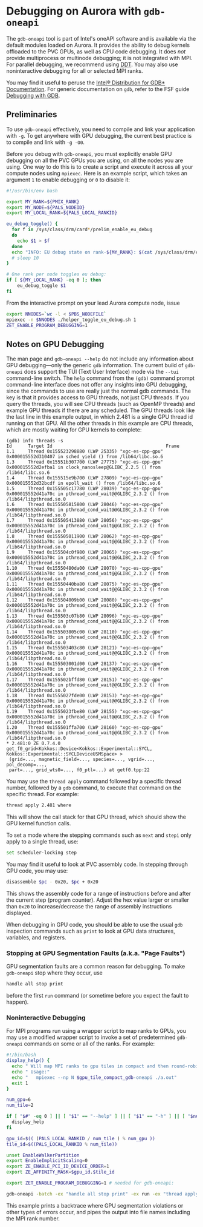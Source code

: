 # Debugging on Aurora with `gdb-oneapi`

The `gdb-oneapi` tool is part of Intel's oneAPI software and is available via the default modules loaded on Aurora. It provides the ability to debug kernels offloaded to the PVC GPUs, as well as CPU code debugging. It does _not_ provide multiprocess or multinode debugging; it is not integrated with MPI. For parallel debugging, we recommend using [DDT](./ddt-aurora.md). You may also use noninteractive debugging for all or selected MPI ranks.

You may find it useful to peruse the [Intel® Distribution for GDB* Documentation](https://www.intel.com/content/www/us/en/developer/tools/oneapi/distribution-for-gdb-documentation.html). For generic documentation on `gdb`, refer to the FSF guide [Debugging with GDB](https://cdrdv2.intel.com/v1/dl/getContent/671177).

## Preliminaries

To use `gdb-oneapi` effectively, you need to compile and link your application with `-g`. To get anywhere with GPU debugging, the current best practice is to compile and link with `-g -O0`.

Before you debug with `gdb-oneapi`, you must explicitly enable GPU debugging on all the PVC GPUs you are using, on all the nodes you are using. One way to do this is to create a script and execute it across all your compute nodes using `mpiexec`. Here is an example script, which takes an argument `1` to enable debugging or `0` to disable it:

```bash linenums="1" title="helper_toggle_eu_debug.sh"
#!/usr/bin/env bash

export MY_RANK=${PMIX_RANK}
export MY_NODE=${PALS_NODEID}
export MY_LOCAL_RANK=${PALS_LOCAL_RANKID}

eu_debug_toggle() {
  for f in /sys/class/drm/card*/prelim_enable_eu_debug
  do
    echo $1 > $f
  done
  echo "INFO: EU debug state on rank-${MY_RANK}: $(cat /sys/class/drm/card*/prelim_enable_eu_debug | tr '\n' ' ')"
  # sleep 10
}

# One rank per node toggles eu debug:
if [ ${MY_LOCAL_RANK} -eq 0 ]; then
    eu_debug_toggle $1
fi
```

From the interactive prompt on your lead Aurora compute node, issue

```bash linenums="1"
export NNODES=`wc -l < $PBS_NODEFILE`
mpiexec -n $NNODES ./helper_toggle_eu_debug.sh 1
ZET_ENABLE_PROGRAM_DEBUGGING=1
```

## Notes on GPU Debugging

The man page and `gdb-oneapi --help` do not include any information about GPU debugging—only the generic `gdb` information. The current build of `gdb-oneapi` does support the TUI (Text User Interface) mode via the `--tui` command-line switch. The `help` command from the `(gdb)` command prompt command-line interface does not offer any insights into GPU debugging, since the commands to use are really just the normal gdb commands. The key is that it provides access to GPU threads, not just CPU threads. If you query the threads, you will see CPU threads (such as OpenMP threads) and example GPU threads if there are any scheduled. The GPU threads look like the last line in this example output, in which 2.481 is a single GPU thread id running on that GPU. All the other threads in this example are CPU threads, which are mostly waiting for GPU kernels to complete:
    
``` { .bash .no-copy }	
(gdb) info threads -s
Id      Target Id                                          Frame
1.1     Thread 0x155523298880 (LWP 25335) "xgc-es-cpp-gpu" 0x000015552d310407 in sched_yield () from /lib64/libc.so.6
1.3     Thread 0x15551b307700 (LWP 27775) "xgc-es-cpp-gpu" 0x000015552d2efba1 in clock_nanosleep@GLIBC_2.2.5 () from /lib64/libc.so.6
1.4     Thread 0x155515e9b700 (LWP 27809) "xgc-es-cpp-gpu" 0x000015552d32bcdf in epoll_wait () from /lib64/libc.so.6
1.5     Thread 0x155505c17780 (LWP 28039) "xgc-es-cpp-gpu" 0x000015552d41a70c in pthread_cond_wait@@GLIBC_2.3.2 () from /lib64/libpthread.so.0
1.6     Thread 0x155505815800 (LWP 28046) "xgc-es-cpp-gpu" 0x000015552d41a70c in pthread_cond_wait@@GLIBC_2.3.2 () from /lib64/libpthread.so.0
1.7     Thread 0x155505413880 (LWP 28056) "xgc-es-cpp-gpu" 0x000015552d41a70c in pthread_cond_wait@@GLIBC_2.3.2 () from /lib64/libpthread.so.0
1.8     Thread 0x155505011900 (LWP 28062) "xgc-es-cpp-gpu" 0x000015552d41a70c in pthread_cond_wait@@GLIBC_2.3.2 () from /lib64/libpthread.so.0
1.9     Thread 0x155504c0f980 (LWP 28065) "xgc-es-cpp-gpu" 0x000015552d41a70c in pthread_cond_wait@@GLIBC_2.3.2 () from /lib64/libpthread.so.0
1.10    Thread 0x15550480da00 (LWP 28070) "xgc-es-cpp-gpu" 0x000015552d41a70c in pthread_cond_wait@@GLIBC_2.3.2 () from /lib64/libpthread.so.0
1.11    Thread 0x15550440ba80 (LWP 28075) "xgc-es-cpp-gpu" 0x000015552d41a70c in pthread_cond_wait@@GLIBC_2.3.2 () from /lib64/libpthread.so.0
1.12    Thread 0x155504009b00 (LWP 28080) "xgc-es-cpp-gpu" 0x000015552d41a70c in pthread_cond_wait@@GLIBC_2.3.2 () from /lib64/libpthread.so.0
1.13    Thread 0x155503c07b80 (LWP 28096) "xgc-es-cpp-gpu" 0x000015552d41a70c in pthread_cond_wait@@GLIBC_2.3.2 () from /lib64/libpthread.so.0
1.14    Thread 0x155503805c00 (LWP 28110) "xgc-es-cpp-gpu" 0x000015552d41a70c in pthread_cond_wait@@GLIBC_2.3.2 () from /lib64/libpthread.so.0
1.15    Thread 0x155503403c80 (LWP 28121) "xgc-es-cpp-gpu" 0x000015552d41a70c in pthread_cond_wait@@GLIBC_2.3.2 () from /lib64/libpthread.so.0
1.16    Thread 0x155503001d00 (LWP 28137) "xgc-es-cpp-gpu" 0x000015552d41a70c in pthread_cond_wait@@GLIBC_2.3.2 () from /lib64/libpthread.so.0
1.17    Thread 0x155502bffd80 (LWP 28151) "xgc-es-cpp-gpu" 0x000015552d41a70c in pthread_cond_wait@@GLIBC_2.3.2 () from /lib64/libpthread.so.0
1.18    Thread 0x1555027fde00 (LWP 28153) "xgc-es-cpp-gpu" 0x000015552d41a70c in pthread_cond_wait@@GLIBC_2.3.2 () from /lib64/libpthread.so.0
1.19    Thread 0x1555023fbe80 (LWP 28155) "xgc-es-cpp-gpu" 0x000015552d41a70c in pthread_cond_wait@@GLIBC_2.3.2 () from /lib64/libpthread.so.0
1.20    Thread 0x155501ffa700 (LWP 28160) "xgc-es-cpp-gpu" 0x000015552d41a70c in pthread_cond_wait@@GLIBC_2.3.2 () from /lib64/libpthread.so.0
* 2.481:0 ZE 0.7.4.0                                       get_f0_grid<Kokkos::Device<Kokkos::Experimental::SYCL, Kokkos::Experimental::SYCLDeviceUSMSpace> >
 (grid=..., magnetic_field=..., species=..., vgrid=..., pol_decomp=...,
 part=..., grid_wts0=..., f0_ptl=...) at getf0.tpp:22
```

You may use the `thread apply` command followed by a specific thread number, followed by a `gdb` command, to execute that command on the specific thread. For example:

```bash
thread apply 2.481 where
```

This will show the call stack for that GPU thread, which should show the GPU kernel function calls.

To set a mode where the stepping commands such as `next` and `stepi` only apply to a single thread, use:

```bash
set scheduler-locking step
```

You may find it useful to look at PVC assembly code. In stepping through GPU code, you may use:

```bash
disassemble $pc - 0x20, $pc + 0x20
```

This shows the assembly code for a range of instructions before and after the current step (program counter). Adjust the hex value larger or smaller than `0x20` to increase/decrease the range of assembly instructions displayed.

When debugging in GPU code, you should be able to use the usual `gdb` inspection commands such as `print` to look at GPU data structures, variables, and registers.

### Stopping at GPU Segmentation Faults (a.k.a. "Page Faults")

GPU segmentation faults are a common reason for debugging. To make `gdb-oneapi` stop where they occur, use

```bash
handle all stop print
```

before the first `run` command (or sometime before you expect the fault to happen).

### Noninteractive Debugging

For MPI programs run using a wrapper script to map ranks to GPUs, you may use a modified wrapper script to invoke a set of predetermined `gdb-oneapi` commands on some or all of the ranks. For example:
```bash linenums="1" title="mpi-wrapper-gdb-oneapi.sh"
#!/bin/bash
display_help() {
  echo " Will map MPI ranks to gpu tiles in compact and then round-robin fashion"
  echo " Usage:"
  echo "   mpiexec --np N $gpu_tile_compact_gdb-oneapi ./a.out"
  exit 1
}

num_gpu=6
num_tile=2

if [ "$#" -eq 0 ] || [ "$1" == "--help" ] || [ "$1" == "-h" ] || [ "$num_gpu" = 0 ]; then
  display_help
fi

gpu_id=$(( (PALS_LOCAL_RANKID / num_tile ) % num_gpu ))
tile_id=$((PALS_LOCAL_RANKID % num_tile))

unset EnableWalkerPartition
export EnableImplicitScaling=0
export ZE_ENABLE_PCI_ID_DEVICE_ORDER=1
export ZE_AFFINITY_MASK=$gpu_id.$tile_id

export ZET_ENABLE_PROGRAM_DEBUGGING=1 # needed for gdb-oneapi:

gdb-oneapi -batch -ex "handle all stop print" -ex run -ex "thread apply all bt" --args $* >out.${PBS_JOBID%.*}.$PALS_RANKID 2>err.${PBS_JOBID%.*}.$PALS_RANKID
```

This example prints a backtrace where GPU segmentation violations or other types of errors occur, and pipes the output into file names including the MPI rank number.
